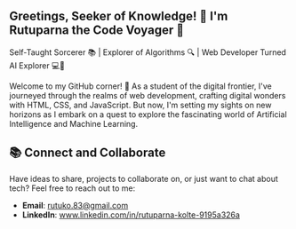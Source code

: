 ## Greetings, Seeker of Knowledge! 🌌 I'm Rutuparna the Code Voyager 🚀
Self-Taught Sorcerer 📚 | Explorer of Algorithms 🔍 | Web Developer Turned AI Explorer 💻🧠

Welcome to my GitHub corner! 👋 As a student of the digital frontier, 
I've journeyed through the realms of web development, crafting digital wonders with HTML, CSS, and JavaScript.
But now, I'm setting my sights on new horizons as I embark on a quest to explore the fascinating world of Artificial Intelligence and Machine Learning.

## 📚 Connect and Collaborate
Have ideas to share, projects to collaborate on, or just want to chat about tech? Feel free to reach out to me:
- **Email**: rutuko.83@gmail.com
- **LinkedIn**: www.linkedin.com/in/rutuparna-kolte-9195a326a
